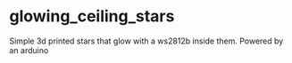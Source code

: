 # glowing_ceiling_stars
Simple 3d printed stars that glow with a ws2812b inside them. Powered by an arduino
